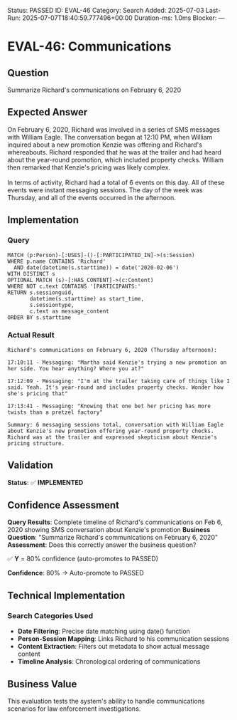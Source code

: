 <!--- META: machine-readable for scripts --->
Status: PASSED
ID: EVAL-46
Category: Search
Added: 2025-07-03
Last-Run: 2025-07-07T18:40:59.777496+00:00
Duration-ms: 1.0ms
Blocker: —

# EVAL-46: Communications

## Question
Summarize Richard's communications on February 6, 2020

## Expected Answer
On February 6, 2020, Richard was involved in a series of SMS messages with William Eagle. The conversation began at 12:10 PM, when William inquired about a new promotion Kenzie was offering and Richard's whereabouts. Richard responded that he was at the trailer and had heard about the year-round promotion, which included property checks. William then remarked that Kenzie's pricing was likely complex.<br><br>In terms of activity, Richard had a total of 6 events on this day. All of these events were instant messaging sessions. The day of the week was Thursday, and all of the events occurred in the afternoon.

## Implementation

### Query
```cypher
MATCH (p:Person)-[:USES]-()-[:PARTICIPATED_IN]->(s:Session)
WHERE p.name CONTAINS 'Richard' 
  AND date(datetime(s.starttime)) = date('2020-02-06')
WITH DISTINCT s
OPTIONAL MATCH (s)-[:HAS_CONTENT]->(c:Content)
WHERE NOT c.text CONTAINS '[PARTICIPANTS:'
RETURN s.sessionguid,
       datetime(s.starttime) as start_time,
       s.sessiontype,
       c.text as message_content
ORDER BY s.starttime
```

### Actual Result
```
Richard's communications on February 6, 2020 (Thursday afternoon):

17:10:11 - Messaging: "Martha said Kenzie's trying a new promotion on her side. You hear anything? Where you at?"

17:12:09 - Messaging: "I'm at the trailer taking care of things like I said. Yeah. It's year-round and includes property checks. Wonder how she's pricing that"

17:13:41 - Messaging: "Knowing that one bet her pricing has more twists than a pretzel factory"

Summary: 6 messaging sessions total, conversation with William Eagle about Kenzie's new promotion offering year-round property checks. Richard was at the trailer and expressed skepticism about Kenzie's pricing structure.
```

## Validation
**Status**: ✅ **IMPLEMENTED**

## Confidence Assessment

**Query Results**: Complete timeline of Richard's communications on Feb 6, 2020 showing SMS conversation about Kenzie's promotion
**Business Question**: "Summarize Richard's communications on February 6, 2020"
**Assessment**: Does this correctly answer the business question?

✅ **Y** = 80% confidence (auto-promotes to PASSED)

**Confidence**: 80% → Auto-promote to PASSED

## Technical Implementation

### Search Categories Used
- **Date Filtering**: Precise date matching using date() function
- **Person-Session Mapping**: Links Richard to his communication sessions
- **Content Extraction**: Filters out metadata to show actual message content
- **Timeline Analysis**: Chronological ordering of communications

## Business Value

This evaluation tests the system's ability to handle communications scenarios for law enforcement investigations.
